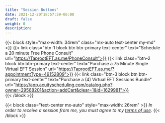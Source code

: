 ```yaml
---
title: "Session Buttons"
date: 2021-12-20T18:57:59-06:00
draft: false
weight: 0
description: 
---
```

{{< block style="max-width: 34rem" class="mx-auto text-center my-md" >}}
{{< link class="btn-1 block btn btn-primary text-center" text="Schedule a 20 minute Free Phone Consult" url="https://TaprootEFT.as.me/PhoneConsult">}}
{{< link class="btn-2 block btn btn-primary text-center" text="Purchase a 75 Minute Single Virtual EFT Session" url="https://TaprootEFT.as.me/?appointmentType=49152809">}}
{{< link class="btn-3 block btn btn-primary text-center" text="Purchase a (4) Virtual EFT Sessions Bundle" url="https://app.acuityscheduling.com/catalog.php?owner=29568201&action=addCart&clear=1&id=1629981">}}  
{{< /block >}}

{{< block class="text-center mx-auto" style="max-width: 26rem" >}}
*In order to receive a session from me, you must agree to my [terms of use](/terms/).*
{{< /block >}}
